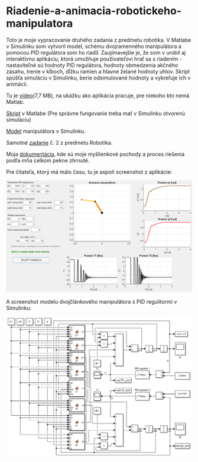 # Riadenie-a-animacia-robotickeho-manipulatora
Toto je moje vypracovanie druhého zadania z predmetu robotika. V Matlabe v Simulinku som vytvoril model, schému dvojramenného manipulátora a pomocou PID regulátora som ho riadil.
Zaujímavejšie je, že som v urobil aj interaktívnu aplikáciu, ktorá umožňuje používateľovi hrať sa s riadením - nastaviteľné sú hodnoty PID regulátora, hodnoty obmedzenia akčného zásahu, trenie v kĺboch, dĺžku ramien a hlavne želané hodnoty uhlov. Skript spúšťa simuláciu v Simulinku, berie odsimulované hodnoty a vykreľuje ich v animácii.

Tu je [video](videoAnimacieManipulatora.mp4)(7,7 MB), na ukážku ako aplikácia pracuje, pre niekoho kto nemá Matlab.

[Skript](riadenieManipulatoraAplikacia.m) v Matlabe (Pre správne fungovanie treba mať v Simulinku otvorenú simuláciu)

[Model](zad2_sim.slx) manipulátora v Simulinku.

Samotné [zadanie](RobZad2.pdf) č. 2 z predmetu Robotika.

Moja [dokumentácia](zad2_dokumentacia.pdf), kde sú moje myšlienkové pochody a proces riešenia podľa mňa celkom pekne zhrnuté.

Pre čitateľa, ktorý má málo času, tu je aspoň screenshot z aplikácie:

![screenshot](screenshotAplikacie.png)

A screenshot modelu dvojčlánkového manipulátora s PID regulítormi v Simulinku:

![screenshot](screenshotSimulink.png)
